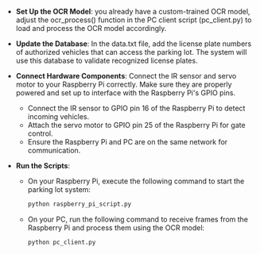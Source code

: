 - **Set Up the OCR Model**: you already have a custom-trained OCR model, adjust the ocr_process() function in the PC client script (pc_client.py) to load and process the OCR model accordingly.

- **Update the Database**: In the data.txt file, add the license plate numbers of authorized vehicles that can access the parking lot. The system will use this database to validate recognized license plates.

- **Connect Hardware Components**: Connect the IR sensor and servo motor to your Raspberry Pi correctly. Make sure they are properly powered and set up to interface with the Raspberry Pi's GPIO pins.
    - Connect the IR sensor to GPIO pin 16 of the Raspberry Pi to detect incoming vehicles.
    - Attach the servo motor to GPIO pin 25 of the Raspberry Pi for gate control.
    - Ensure the Raspberry Pi and PC are on the same network for communication.



- **Run the Scripts**: 
    - On your Raspberry Pi, execute the following command to start the parking lot system:

        ```bash
        python raspberry_pi_script.py
        ```
    - On your PC, run the following command to receive frames from the Raspberry Pi and process them using the OCR model:


        ```bash
        python pc_client.py
        ```

